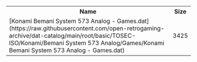 <table>
<tr><th>Name</th><th>Size</th></tr>
<tr><td>[Konami Bemani System 573 Analog - Games.dat](https://raw.githubusercontent.com/open-retrogaming-archive/dat-catalog/main/root/basic/TOSEC-ISO/Konami/Bemani System 573 Analog/Games/Konami Bemani System 573 Analog - Games.dat)</td><td>3425</td></tr>
</table>
